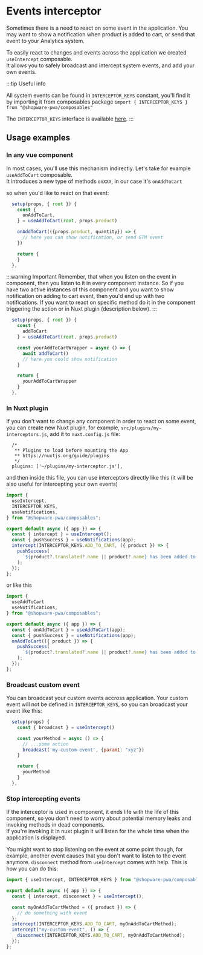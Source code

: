 # Events interceptor <Badge text="since 0.4.0" type="info"/>

Sometimes there is a need to react on some event in the application. You may want to show a notification when product is added to cart, or send that event to your Analytics system.

To easily react to changes and events across the application we created `useIntercept` composable.  
It allows you to safely broadcast and intercept system events, and add your own events.

:::tip Useful info

All system events can be found in `INTERCEPTOR_KEYS` constant, you'll find it by importing it from composables package `import { INTERCEPTOR_KEYS } from "@shopware-pwa/composables"`

The `INTERCEPTOR_KEYS` interface is available [here](../resources/api/composables.interceptor_keys).
:::

## Usage examples

### In any vue component

In most cases, you'll use this mechanism indirectly. Let's take for example `useAddToCart` composable.  
It introduces a new type of methods `onXXX`, in our case it's `onAddToCart`

so when you'd like to react on that event:

```js
  setup(props, { root }) {
    const {
      onAddToCart,
    } = useAddToCart(root, props.product)

    onAddToCart(({props.product, quantity}) => {
      // here you can show notification, or send GTM event
    })

    return {
    }
  },
```

:::warning Important
Remember, that when you listen on the event in component, then you listen to it in every component instance. So if you have two active instances of this component and you want to show notification on adding to cart event, then you'd end up with two notifications. If you want to react on specific method do it in the component triggering the action or in Nuxt plugin (description below).
:::

```js
  setup(props, { root }) {
    const {
      addToCart
    } = useAddToCart(root, props.product)

    const yourAddToCartWrapper = async () => {
      await addToCart()
      // here you could show notification
    }

    return {
      yourAddToCartWrapper
    }
  },
```

### In Nuxt plugin

If you don't want to change any component in order to react on some event, you can create new Nuxt plugin, for example, `src/plugins/my-interceptors.js`, add it to `nuxt.config.js` file:

```
  /*
   ** Plugins to load before mounting the App
   ** https://nuxtjs.org/guide/plugins
   */
  plugins: ['~/plugins/my-interceptor.js'],
```

and then inside this file, you can use interceptors directly like this (it will be also useful for intercepting your own events)

```js
import {
  useIntercept,
  INTERCEPTOR_KEYS,
  useNotifications,
} from "@shopware-pwa/composables";

export default async ({ app }) => {
  const { intercept } = useIntercept();
  const { pushSuccess } = useNotifications(app);
  intercept(INTERCEPTOR_KEYS.ADD_TO_CART, ({ product }) => {
    pushSuccess(
      `${product?.translated?.name || product?.name} has been added to cart.`
    );
  });
};
```

or like this

```js
import {
  useAddToCart
  useNotifications,
} from "@shopware-pwa/composables";

export default async ({ app }) => {
  const { onAddToCart } = useAddToCart(app);
  const { pushSuccess } = useNotifications(app);
  onAddToCart(({ product }) => {
    pushSuccess(
      `${product?.translated?.name || product?.name} has been added to cart.`
    );
  });
};
```

### Broadcast custom event

You can broadcast your custom events accross application. Your custom event will not be defined in `INTERCEPTOR_KEYS`, so you can broadcast your event like this:

```js
  setup(props) {
    const { broadcast } = useIntercept()

    const yourMethod = async () => {
      // ...some action
      broadcast('my-custom-event', {param1: "xyz"})
    }

    return {
      yourMethod
    }
  },
```

### Stop intercepting events

If the interceptor is used in component, it ends life with the life of this component, so you don't need to worry about potential memory leaks and invoking methods in dead components.  
If you're invoking it in nuxt plugin it will listen for the whole time when the application is displayed.

You might want to stop listening on the event at some point though, for example, another event causes that you don't want to listen to the event anymore.
`disconnect` method from `useIntercept` comes with help. This is how you can do this:

```js
import { useIntercept, INTERCEPTOR_KEYS } from "@shopware-pwa/composables";

export default async ({ app }) => {
  const { intercept, disconnect } = useIntercept();

  const myOnAddToCartMethod = ({ product }) => {
    // do something with event
  };
  intercept(INTERCEPTOR_KEYS.ADD_TO_CART, myOnAddToCartMethod);
  intercept("my-custom-event", () => {
    disconnect(INTERCEPTOR_KEYS.ADD_TO_CART, myOnAddToCartMethod);
  });
};
```

